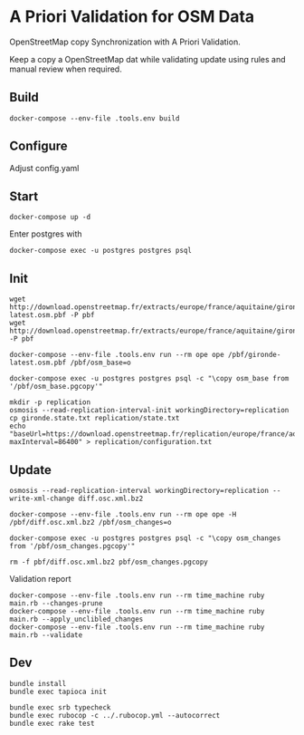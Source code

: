 # A Priori Validation for OSM Data

OpenStreetMap copy Synchronization with A Priori Validation.

Keep a copy a OpenStreetMap dat while validating update using rules and manual review when required.

## Build
```
docker-compose --env-file .tools.env build
```

## Configure

Adjust config.yaml

## Start
```
docker-compose up -d
```

Enter postgres with
```
docker-compose exec -u postgres postgres psql
```

## Init
```
wget http://download.openstreetmap.fr/extracts/europe/france/aquitaine/gironde-latest.osm.pbf -P pbf
wget http://download.openstreetmap.fr/extracts/europe/france/aquitaine/gironde.state.txt -P pbf
```

```
docker-compose --env-file .tools.env run --rm ope ope /pbf/gironde-latest.osm.pbf /pbf/osm_base=o

docker-compose exec -u postgres postgres psql -c "\copy osm_base from '/pbf/osm_base.pgcopy'"
```

```
mkdir -p replication
osmosis --read-replication-interval-init workingDirectory=replication
cp gironde.state.txt replication/state.txt
echo "baseUrl=https://download.openstreetmap.fr/replication/europe/france/aquitaine/gironde/minute/
maxInterval=86400" > replication/configuration.txt
```

## Update
```
osmosis --read-replication-interval workingDirectory=replication --write-xml-change diff.osc.xml.bz2

docker-compose --env-file .tools.env run --rm ope ope -H /pbf/diff.osc.xml.bz2 /pbf/osm_changes=o

docker-compose exec -u postgres postgres psql -c "\copy osm_changes from '/pbf/osm_changes.pgcopy'"

rm -f pbf/diff.osc.xml.bz2 pbf/osm_changes.pgcopy
```

Validation report
```
docker-compose --env-file .tools.env run --rm time_machine ruby main.rb --changes-prune
docker-compose --env-file .tools.env run --rm time_machine ruby main.rb --apply_unclibled_changes
docker-compose --env-file .tools.env run --rm time_machine ruby main.rb --validate
```

## Dev

```
bundle install
bundle exec tapioca init
```

```
bundle exec srb typecheck
bundle exec rubocop -c ../.rubocop.yml --autocorrect
bundle exec rake test
```
